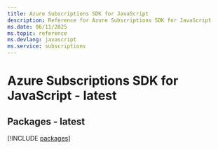 ```yaml
---
title: Azure Subscriptions SDK for JavaScript
description: Reference for Azure Subscriptions SDK for JavaScript
ms.date: 06/11/2025
ms.topic: reference
ms.devlang: javascript
ms.service: subscriptions
---
```

# Azure Subscriptions SDK for JavaScript - latest
## Packages - latest
[!INCLUDE [packages](subscriptions-index.md)]